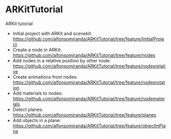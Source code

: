 # ARKitTutorial
ARKit tutorial

- Initial project with ARKit and scenekit: https://github.com/alfonsomiranda/ARKitTutorial/tree/feature/InitialProject
- Create a node in ARKit: https://github.com/alfonsomiranda/ARKitTutorial/tree/feature/nodes
- Add nodes in a relative position by other node: https://github.com/alfonsomiranda/ARKitTutorial/tree/feature/nodesrelative
- Create animations from nodes: https://github.com/alfonsomiranda/ARKitTutorial/tree/feature/nodesrotation
- Add materials to nodes: https://github.com/alfonsomiranda/ARKitTutorial/tree/feature/nodematerials
- Detect planes: https://github.com/alfonsomiranda/ARKitTutorial/tree/feature/planes
- Add objects in a plane: https://github.com/alfonsomiranda/ARKitTutorial/tree/feature/objectInPlane
